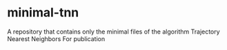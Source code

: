 # minimal-tnn

A repository that contains only the minimal files of the algorithm Trajectory Nearest Neighbors
For publication